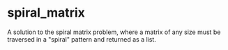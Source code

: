 # spiral_matrix
A solution to the spiral matrix problem, where a matrix of any size must be traversed in a "spiral" pattern and returned as a list.

